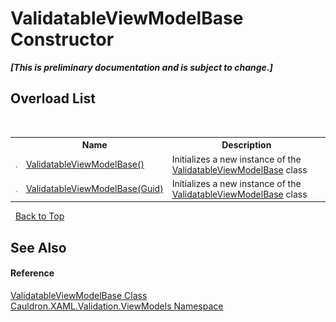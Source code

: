 # ValidatableViewModelBase Constructor 
 _**\[This is preliminary documentation and is subject to change.\]**_


## Overload List
&nbsp;<table><tr><th></th><th>Name</th><th>Description</th></tr><tr><td>![Public method](media/pubmethod.gif "Public method")</td><td><a href="M_Cauldron_XAML_Validation_ViewModels_ValidatableViewModelBase__ctor">ValidatableViewModelBase()</a></td><td>
Initializes a new instance of the <a href="T_Cauldron_XAML_Validation_ViewModels_ValidatableViewModelBase">ValidatableViewModelBase</a> class</td></tr><tr><td>![Public method](media/pubmethod.gif "Public method")</td><td><a href="M_Cauldron_XAML_Validation_ViewModels_ValidatableViewModelBase__ctor_1">ValidatableViewModelBase(Guid)</a></td><td>
Initializes a new instance of the <a href="T_Cauldron_XAML_Validation_ViewModels_ValidatableViewModelBase">ValidatableViewModelBase</a> class</td></tr></table>&nbsp;
<a href="#validatableviewmodelbase-constructor">Back to Top</a>

## See Also


#### Reference
<a href="T_Cauldron_XAML_Validation_ViewModels_ValidatableViewModelBase">ValidatableViewModelBase Class</a><br /><a href="N_Cauldron_XAML_Validation_ViewModels">Cauldron.XAML.Validation.ViewModels Namespace</a><br />